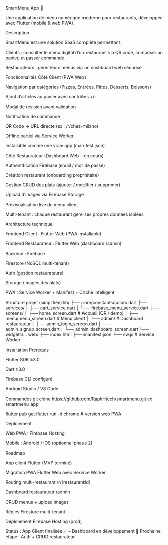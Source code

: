 SmartMenu App 🍕

Une application de menu numérique moderne pour restaurants, développée avec Flutter (mobile & web PWA).

Description

SmartMenu est une solution SaaS complète permettant :

Clients : consulter le menu digital d’un restaurant via QR code, composer un panier, et passer commande.

Restaurateurs : gérer leurs menus via un dashboard web sécurisé.

Fonctionnalités
Côté Client (PWA Web)

Navigation par catégories (Pizzas, Entrées, Pâtes, Desserts, Boissons)

Ajout d’articles au panier avec contrôles +/-

Modal de révision avant validation

Notification de commande

QR Code → URL directe (ex : /r/chez-milano)

Offline partiel via Service Worker

Installable comme une vraie app (manifest.json)

Côté Restaurateur (Dashboard Web – en cours)

Authentification Firebase (email / mot de passe)

Création restaurant (onboarding propriétaire)

Gestion CRUD des plats (ajouter / modifier / supprimer)

Upload d’images via Firebase Storage

Prévisualisation live du menu client

Multi-tenant : chaque restaurant gère ses propres données isolées

Architecture technique

Frontend Client : Flutter Web (PWA installable)

Frontend Restaurateur : Flutter Web (dashboard /admin)

Backend : Firebase

Firestore (NoSQL multi-tenant)

Auth (gestion restaurateurs)

Storage (images des plats)

PWA : Service Worker + Manifest + Cache intelligent

Structure projet (simplifiée)
lib/
├── core/constants/colors.dart
├── services/
│ ├── cart_service.dart
│ └── firebase_menu_service.dart
├── screens/
│ ├── home_screen.dart # Accueil (QR / demo)
│ ├── menu/menu_screen.dart # Menu client
│ └── admin/ # Dashboard restaurateur
│ ├── admin_login_screen.dart
│ ├── admin_signup_screen.dart
│ └── admin_dashboard_screen.dart
└── widgets/...
web/
├── index.html
├── manifest.json
└── sw.js # Service Worker

Installation
Prérequis

Flutter SDK ≥3.0

Dart ≥3.0

Firebase CLI configuré

Android Studio / VS Code

Commandes
git clone https://github.com/RaphHtech/smartmenu.git
cd smartmenu_app

flutter pub get
flutter run -d chrome # version web PWA

Déploiement

Web PWA : Firebase Hosting

Mobile : Android / iOS (optionnel phase 2)

Roadmap

App client Flutter (MVP terminé)

Migration PWA Flutter Web avec Service Worker

Routing multi-restaurant /r/{restaurantId}

Dashboard restaurateur /admin

CRUD menus + upload images

Règles Firestore multi-tenant

Déploiement Firebase Hosting (prod)

Status : App Client finalisée ✅ – Dashboard en développement 🚧
Prochaine étape : Auth + CRUD restaurateur
